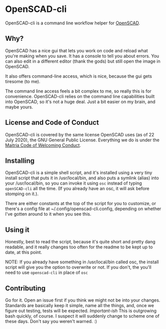 # OpenSCAD-cli
OpenSCAD-cli is a command line workflow helper for [OpenSCAD](https://github.com/openscad/openscad).

## Why?
OpenSCAD has a nice gui that lets you work on code and reload what you're making when you save. It has a console to tell you about errors. You can also edit in a different editor (thank the gods) but still open the image in OpenSCAD.

It also offers command-line access, which is nice, because the gui gets tiresome (to me).

The command line access feels a bit complex to me, so really this is for convenience. OpenSCAD-cli relies on the command line capabilities built into OpenSCAD, so it's not a huge deal. Just a bit easier on my brain, and maybe yours.

## License and Code of Conduct
OpenSCAD-cli is covered by the same license OpenSCAD uses (as of 22 July 2020), the GNU General Public License. Everything we do is under the [Maitria Code of Welcoming Conduct](http:maitria.com/coc).

## Installing
OpenSCAD-cli is a simple shell script, and it's installed using a very tiny install script that puts it in /usr/local/bin, and also puts a symlink (alias) into your /usr/local/bin, so you can invoke it using `osc` instead of typing `openSCAD-cli` all the time. (If you already have an osc, it will ask before stomping on it.).

There are either constants at the top of the script for you to customize, or there's a config file at ~/.config/openscad-cli.config, depending on whether I've gotten around to it when you see this.

## Using it
Honestly, best to read the script, because it's quite short and pretty dang readable, and it really changes too often for the readme to be kept up to date, at this point.

NOTE: If you already have something in /usr/local/bin called osc, the install script will give you the option to overwrite or not. If you don't, the you'll need to use `openscad-cli` in place of `osc`

## Contributing
Go for it. Open an issue first if you think we might not be into your changes. Standards are basically keep it simple, name all the things, and, once we figure out testing, tests will be expected.
*Important-ish* This is outgrowing bash quickly, of course. I suspect it will suddenly change to scheme one of these days. Don't say you weren't warned. :)
